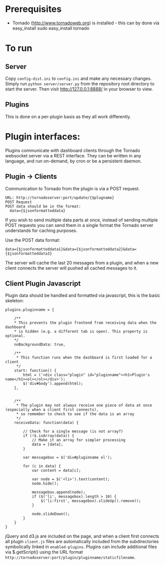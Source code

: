 # Prerequisites

* Tornado (http://www.tornadoweb.org) is installed - this can by done via easy_install
 sudo easy_install tornado

# To run

## Server

Copy ```config-dist.ini``` to ```config.ini``` and make any necessary changes.
Simply run ```python server/server.py``` from the repository root directory to start the server.
Then visit http://127.0.0.1:8888/ in your browser to view.

## Plugins

This is done on a per-plugin basis as they all work differently.


# Plugin interfaces:

Plugins communicate with dashboard clients through the Tornado websocket server via a REST interface. They can be written in any language, and run on-demand, by cron or be a persistent daemon.


## Plugin -> Clients

Communication to Tornado from the plugin is via a POST request.

    URL: http://tornadoserver:port/update/{$plugname}
    POST Request
    POST data should be in the format:
      data={$jsonformatteddata}

If you wish to send multiple data parts at once, instead of sending multiple POST requests you can send them in a single format the Tornado server understands for caching purposes.

Use the POST data format:

    data={$jsonformatteddata1}&data={$jsonformatteddata2}&data={$jsonformatteddata3}

The server will cache the last 20 messages from a plugin, and when a new client connects the server will pushed all cached messages to it.


## Client Plugin Javascript

Plugin data should be handled and formatted via javascript, this is the basic skeleton:

    plugins.pluginname = {

        /**
        * This prevents the plugin frontend from receiving data when the dashboard
        * is hidden (e.g. a different tab is open). This property is optional.
        */
        noBackgroundData: true,

        /**
         * This function runs when the dashboard is first loaded for a client
         */
        start: function() {
            html = ('<div class="plugin" id="pluginname"><h1>Plugin's name</h1><ol></ol></div>');
            $('div#body').append(html);
        },


        /**
         * The plugin may not always receive one piece of data at once (especially when a client first connects),
         * so remember to check to see if the data is an array
         */
        receiveData: function(data) {

            // Check for a single message (is not array?)
            if (!$.isArray(data)) {
                // Make it an array for simpler processing
                data = [data];
            }

            var messagebox = $('div#pluginname ol');

            for (c in data) {
                var content = data[c];

                var node = $('<li>').text(content);
                node.hide();

                messagebox.append(node);
                if ($('li', messagebox).length > 10) {
                    $('li:first', messagebox).slideUp().remove();
                }

                node.slideDown();
            }
        }
    }


jQuery and d3.js are included on the page, and when a client first connects all plugin ```client.js``` files are automatically included from the subdirectories symbolically linked in ```enabled-plugins```. Plugins can include additional files via $.getScript() using the URL format ```http://tornadoserver:port/plugin/pluginname/staticfilename```.
